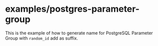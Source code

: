examples/postgres-parameter-group
=================================
This is the example of how to generate name for PostgreSQL Parameter Group with `random_id` add as suffix.